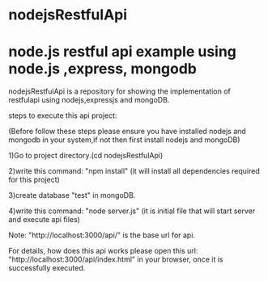 # nodejsRestfulApi
node.js restful api example using node.js ,express, mongodb
===================================================================
nodejsRestfulApi is a repository for showing the implementation of restfulapi using nodejs,expressjs and mongoDB.

steps to execute this api project:

(Before follow these steps please ensure you have installed nodejs and mongodb in your system,if not then first install nodejs and mongoDB)

1)Go to project directory.(cd nodejsRestfulApi)

2)write this command: "npm install" (it will install all dependencies required for this project)

3)create database "test" in mongoDB.

4)write this command: "node server.js" (it is initial file that will start server and execute api files)


Note: "http://localhost:3000/api/" is the base url for api.

For details, how does this api works please open this url: "http://localhost:3000/api/index.html" in your browser, once it is successfully executed.
